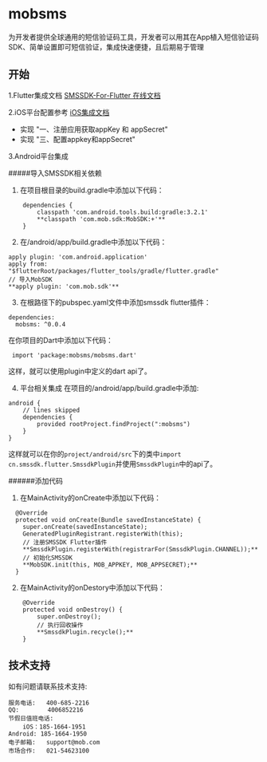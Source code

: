 # mobsms

为开发者提供全球通用的短信验证码工具，开发者可以用其在App植入短信验证码SDK、简单设置即可短信验证，集成快速便捷，且后期易于管理

## 开始

1.Flutter集成文档 [SMSSDK-For-Flutter 在线文档](https://pub.dartlang.org/packages/mobsms#-installing-tab-)

2.iOS平台配置参考 [iOS集成文档](http://wiki.mob.com/快速集成-11/)

- 实现 "一、注册应用获取appKey 和 appSecret"
- 实现 "三、配置appkey和appSecret"

3.Android平台集成

#####导入SMSSDK相关依赖
1. 在项目根目录的build.gradle中添加以下代码：

```
    dependencies {
        classpath 'com.android.tools.build:gradle:3.2.1'
        **classpath 'com.mob.sdk:MobSDK:+'**
    }
```

2. 在/android/app/build.gradle中添加以下代码：

```
apply plugin: 'com.android.application'
apply from: "$flutterRoot/packages/flutter_tools/gradle/flutter.gradle"
// 导入MobSDK
**apply plugin: 'com.mob.sdk'**
```

3. 在根路径下的pubspec.yaml文件中添加smssdk flutter插件：

```
dependencies:
  mobsms: ^0.0.4
```

在你项目的Dart中添加以下代码：

```
 import 'package:mobsms/mobsms.dart'
```

这样，就可以使用plugin中定义的dart api了。

4. 平台相关集成
在项目的/android/app/build.gradle中添加:

```
android {
    // lines skipped
    dependencies {
        provided rootProject.findProject(":mobsms")
    }
}
```

这样就可以在你的`project/android/src`下的类中`import cn.smssdk.flutter.SmssdkPlugin`并使用`SmssdkPlugin`中的api了。


######添加代码
1. 在MainActivity的onCreate中添加以下代码：

```
  @Override
  protected void onCreate(Bundle savedInstanceState) {
    super.onCreate(savedInstanceState);
    GeneratedPluginRegistrant.registerWith(this);
    // 注册SMSSDK Flutter插件
    **SmssdkPlugin.registerWith(registrarFor(SmssdkPlugin.CHANNEL));**
    // 初始化SMSSDK
    **MobSDK.init(this, MOB_APPKEY, MOB_APPSECRET);**
  }
```

2. 在MainActivity的onDestory中添加以下代码：

```
	@Override
	protected void onDestroy() {
		super.onDestroy();
		// 执行回收操作
		**SmssdkPlugin.recycle();**
	}
```

## 技术支持
如有问题请联系技术支持:
```
服务电话:   400-685-2216     
QQ:        4006852216
节假日值班电话:
    iOS：185-1664-1951
Android: 185-1664-1950
电子邮箱:   support@mob.com
市场合作:   021-54623100
```